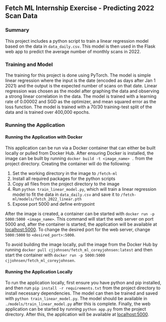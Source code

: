 ## Fetch ML Internship Exercise - Predicting 2022 Scan Data

### Summary

This project includes a python script to train a linear regression model based on the data in `data_daily.csv`. This model is then used in the Flask
web app to predict the average number of monthly scans in 2022.

### Training and Model

The training for this project is done using PyTorch. The model is simple linear regression where the input is the date (encoded as days after Jan 1 2021) and the output is the expected number of scans on that date. Linear regression was chosen as the model after graphing the data and observing a strong linear correlation in the data. The model is trained with a learning rate of 0.00002 and SGD as the optimizer, and mean squared error as the loss function. The model is trained with a 70/30 training-test split of the data and is trained over 400,000 epochs.

### Running the Application

#### Running the Application with Docker

This application can be run via a Docker container that can either be built locally or pulled from Docker Hub. After ensuring Docker is installed, the image can be built by running `docker build -t <image_name> .` from the project directory.
Creating the container will do the following:

1. Set the working directory in the image to `/fetch-ml`
2. Install all required packages for the python scripts
3. Copy all files from the project directory to the image
4. Run `python train_linear_model.py`, which will train a linear regression model to fit the data in `data_daily.csv` and save it to `/fetch-ml/models/fetch_2022_linear.pth`
5. Expose port 5000 and define entrypoint

After the image is created, a container can be started with `docker run -p 5000:5000 <image_name>`. This command will start the web server on port 5000 and, after the container is started, the application will be available at [localhost:5000](localhost:5000). To change the desired port for the web server, change `5000:5000` to `<desired_port>:5000`.

To avoid building the image locally, pull the image from the Docker Hub by running `docker pull cjjohnsen/fetch_ml_coreyjohnsen:latest` and then start the container with `docker run -p 5000:5000 cjjohnsen/fetch_ml_coreyjohnsen`.

#### Running the Application Locally

To run the application locally, first ensure you have python and pip installed, and then run `pip install -r requirements.txt` from the project directory to install necessary dependencies. The model can then be trained and saved with `python train_linear_model.py`. The model should be available in `./models/train_linear_model.py` after this is complete. Finally, the web application can be started by running `python app.py` from the project directory. After this, the application will be available at [localhost:5000](localhost:5000).